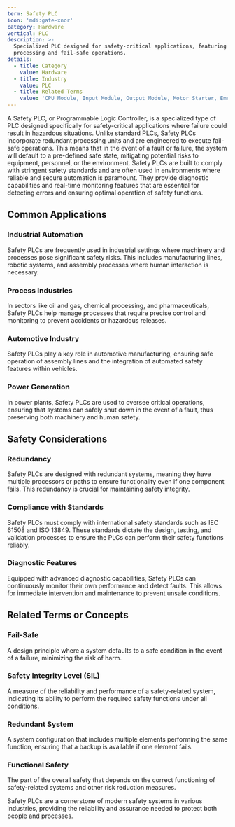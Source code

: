 ```yaml
---
term: Safety PLC
icon: 'mdi:gate-xnor'
category: Hardware
vertical: PLC
description: >-
  Specialized PLC designed for safety-critical applications, featuring redundant
  processing and fail-safe operations.
details:
  - title: Category
    value: Hardware
  - title: Industry
    value: PLC
  - title: Related Terms
    value: 'CPU Module, Input Module, Output Module, Motor Starter, Emergency Stop'
---
```

A Safety PLC, or Programmable Logic Controller, is a specialized type of PLC designed specifically for safety-critical applications where failure could result in hazardous situations. Unlike standard PLCs, Safety PLCs incorporate redundant processing units and are engineered to execute fail-safe operations. This means that in the event of a fault or failure, the system will default to a pre-defined safe state, mitigating potential risks to equipment, personnel, or the environment. Safety PLCs are built to comply with stringent safety standards and are often used in environments where reliable and secure automation is paramount. They provide diagnostic capabilities and real-time monitoring features that are essential for detecting errors and ensuring optimal operation of safety functions.

## Common Applications

### Industrial Automation
Safety PLCs are frequently used in industrial settings where machinery and processes pose significant safety risks. This includes manufacturing lines, robotic systems, and assembly processes where human interaction is necessary.

### Process Industries
In sectors like oil and gas, chemical processing, and pharmaceuticals, Safety PLCs help manage processes that require precise control and monitoring to prevent accidents or hazardous releases.

### Automotive Industry
Safety PLCs play a key role in automotive manufacturing, ensuring safe operation of assembly lines and the integration of automated safety features within vehicles.

### Power Generation
In power plants, Safety PLCs are used to oversee critical operations, ensuring that systems can safely shut down in the event of a fault, thus preserving both machinery and human safety.

## Safety Considerations

### Redundancy
Safety PLCs are designed with redundant systems, meaning they have multiple processors or paths to ensure functionality even if one component fails. This redundancy is crucial for maintaining safety integrity.

### Compliance with Standards
Safety PLCs must comply with international safety standards such as IEC 61508 and ISO 13849. These standards dictate the design, testing, and validation processes to ensure the PLCs can perform their safety functions reliably.

### Diagnostic Features
Equipped with advanced diagnostic capabilities, Safety PLCs can continuously monitor their own performance and detect faults. This allows for immediate intervention and maintenance to prevent unsafe conditions.

## Related Terms or Concepts

### Fail-Safe
A design principle where a system defaults to a safe condition in the event of a failure, minimizing the risk of harm.

### Safety Integrity Level (SIL)
A measure of the reliability and performance of a safety-related system, indicating its ability to perform the required safety functions under all conditions.

### Redundant System
A system configuration that includes multiple elements performing the same function, ensuring that a backup is available if one element fails.

### Functional Safety
The part of the overall safety that depends on the correct functioning of safety-related systems and other risk reduction measures.

Safety PLCs are a cornerstone of modern safety systems in various industries, providing the reliability and assurance needed to protect both people and processes.
